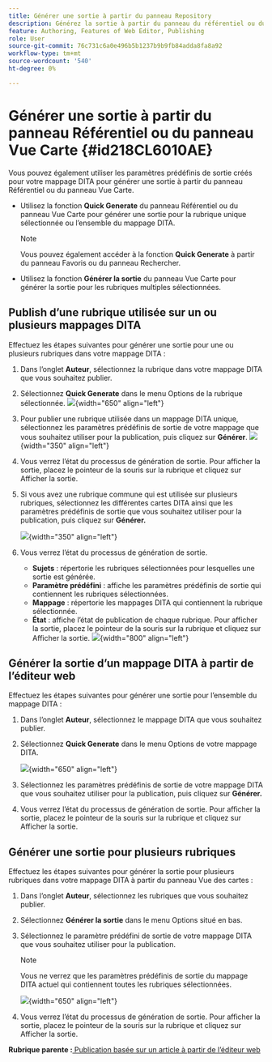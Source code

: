 ```yaml
---
title: Générer une sortie à partir du panneau Repository
description: Générez la sortie à partir du panneau du référentiel ou du panneau Vue Carte dans AEM Guides. Découvrez comment publier une rubrique utilisée sur un ou plusieurs mappages DITA ou générer une sortie pour plusieurs rubriques.
feature: Authoring, Features of Web Editor, Publishing
role: User
source-git-commit: 76c731c6a0e496b5b1237b9b9fb84adda8fa8a92
workflow-type: tm+mt
source-wordcount: '540'
ht-degree: 0%

---
```


# Générer une sortie à partir du panneau Référentiel ou du panneau Vue Carte {#id218CL6010AE}

Vous pouvez également utiliser les paramètres prédéfinis de sortie créés pour votre mappage DITA pour générer une sortie à partir du panneau Référentiel ou du panneau Vue Carte.

- Utilisez la fonction **Quick Generate** du panneau Référentiel ou du panneau Vue Carte pour générer une sortie pour la rubrique unique sélectionnée ou l’ensemble du mappage DITA.

  >[!NOTE]
  >
  > Vous pouvez également accéder à la fonction **Quick Generate** à partir du panneau Favoris ou du panneau Rechercher.

- Utilisez la fonction **Générer la sortie** du panneau Vue Carte pour générer la sortie pour les rubriques multiples sélectionnées.

## Publish d’une rubrique utilisée sur un ou plusieurs mappages DITA

Effectuez les étapes suivantes pour générer une sortie pour une ou plusieurs rubriques dans votre mappage DITA :

1. Dans l’onglet **Auteur**, sélectionnez la rubrique dans votre mappage DITA que vous souhaitez publier.

1. Sélectionnez **Quick Generate** dans le menu Options de la rubrique sélectionnée.
   ![](images/select-topic-options-menu_cs.png){width="650" align="left"}

1. Pour publier une rubrique utilisée dans un mappage DITA unique, sélectionnez les paramètres prédéfinis de sortie de votre mappage que vous souhaitez utiliser pour la publication, puis cliquez sur **Générer**.
   ![](images/select-preset_cs.png){width="350" align="left"}

1. Vous verrez l’état du processus de génération de sortie. Pour afficher la sortie, placez le pointeur de la souris sur la rubrique et cliquez sur Afficher la sortie.

1. Si vous avez une rubrique commune qui est utilisée sur plusieurs rubriques, sélectionnez les différentes cartes DITA ainsi que les paramètres prédéfinis de sortie que vous souhaitez utiliser pour la publication, puis cliquez sur **Générer.**

   ![](images/select-preset-multiple-maps_cs.png){width="350" align="left"}

1. Vous verrez l’état du processus de génération de sortie.

   - **Sujets** : répertorie les rubriques sélectionnées pour lesquelles une sortie est générée.
   - **Paramètre prédéfini** : affiche les paramètres prédéfinis de sortie qui contiennent les rubriques sélectionnées.
   - **Mappage** : répertorie les mappages DITA qui contiennent la rubrique sélectionnée.
   - **État** : affiche l’état de publication de chaque rubrique.
Pour afficher la sortie, placez le pointeur de la souris sur la rubrique et cliquez sur Afficher la sortie.
     ![](images/output-multiple-maps_cs.png){width="800" align="left"}


## Générer la sortie d’un mappage DITA à partir de l’éditeur web

Effectuez les étapes suivantes pour générer une sortie pour l’ensemble du mappage DITA :

1. Dans l’onglet **Auteur**, sélectionnez le mappage DITA que vous souhaitez publier.

1. Sélectionnez **Quick Generate** dans le menu Options de votre mappage DITA.

   ![](images/select-map-options-menu_cs.png){width="650" align="left"}

1. Sélectionnez les paramètres prédéfinis de sortie de votre mappage DITA que vous souhaitez utiliser pour la publication, puis cliquez sur **Générer.**

1. Vous verrez l’état du processus de génération de sortie. Pour afficher la sortie, placez le pointeur de la souris sur la rubrique et cliquez sur Afficher la sortie.


## Générer une sortie pour plusieurs rubriques

Effectuez les étapes suivantes pour générer la sortie pour plusieurs rubriques dans votre mappage DITA à partir du panneau Vue des cartes :

1. Dans l’onglet **Auteur**, sélectionnez les rubriques que vous souhaitez publier.

1. Sélectionnez **Générer la sortie** dans le menu Options situé en bas.

1. Sélectionnez le paramètre prédéfini de sortie de votre mappage DITA que vous souhaitez utiliser pour la publication.

   >[!NOTE]
   >
   > Vous ne verrez que les paramètres prédéfinis de sortie du mappage DITA actuel qui contiennent toutes les rubriques sélectionnées.

   ![](images/generate-output-multiple-topics_cs.png){width="650" align="left"}

1. Vous verrez l’état du processus de génération de sortie. Pour afficher la sortie, placez le pointeur de la souris sur la rubrique et cliquez sur Afficher la sortie.


**Rubrique parente :**[ Publication basée sur un article à partir de l’éditeur web](web-editor-article-publishing.md)
